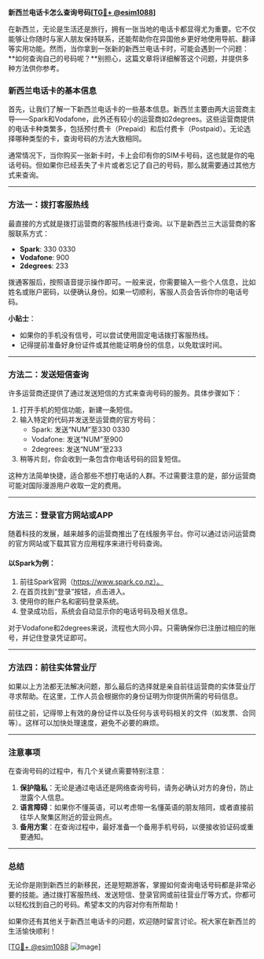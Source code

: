 **新西兰电话卡怎么查询号码[[TG💪+ @esim1088](https://t.me/s/esim1088)]**

在新西兰，无论是生活还是旅行，拥有一张当地的电话卡都显得尤为重要。它不仅能够让你随时与家人朋友保持联系，还能帮助你在异国他乡更好地使用导航、翻译等实用功能。然而，当你拿到一张新的新西兰电话卡时，可能会遇到一个问题：**如何查询自己的号码呢？**别担心，这篇文章将详细解答这个问题，并提供多种方法供你参考。

### 新西兰电话卡的基本信息

首先，让我们了解一下新西兰电话卡的一些基本信息。新西兰主要由两大运营商主导——Spark和Vodafone，此外还有较小的运营商如2degrees。这些运营商提供的电话卡种类繁多，包括预付费卡（Prepaid）和后付费卡（Postpaid）。无论选择哪种类型的卡，查询号码的方法大致相同。

通常情况下，当你购买一张新卡时，卡上会印有你的SIM卡号码，这也就是你的电话号码。但如果你已经丢失了卡片或者忘记了自己的号码，那么就需要通过其他方式来查询。

---

### 方法一：拨打客服热线

最直接的方式就是拨打运营商的客服热线进行查询。以下是新西兰三大运营商的客服联系方式：

- **Spark**: 330 0330  
- **Vodafone**: 900  
- **2degrees**: 233  

拨通客服后，按照语音提示操作即可。一般来说，你需要输入一些个人信息，比如姓名或账户密码，以便确认身份。如果一切顺利，客服人员会告诉你你的电话号码。

**小贴士**：  
- 如果你的手机没有信号，可以尝试使用固定电话拨打客服热线。
- 记得提前准备好身份证件或其他能证明身份的信息，以免耽误时间。

---

### 方法二：发送短信查询

许多运营商还提供了通过发送短信的方式来查询号码的服务。具体步骤如下：

1. 打开手机的短信功能，新建一条短信。
2. 输入特定的代码并发送至运营商的官方号码：
   - Spark: 发送“NUM”至330 0330
   - Vodafone: 发送“NUM”至900
   - 2degrees: 发送“NUM”至233
3. 稍等片刻，你会收到一条包含你电话号码的回复短信。

这种方法简单快捷，适合那些不想打电话的人群。不过需要注意的是，部分运营商可能对国际漫游用户收取一定的费用。

---

### 方法三：登录官方网站或APP

随着科技的发展，越来越多的运营商推出了在线服务平台。你可以通过访问运营商的官方网站或下载其官方应用程序来进行号码查询。

#### 以Spark为例：
1. 前往Spark官网（https://www.spark.co.nz）。
2. 在首页找到“登录”按钮，点击进入。
3. 使用你的账户名和密码登录系统。
4. 登录成功后，系统会自动显示你的电话号码及相关信息。

对于Vodafone和2degrees来说，流程也大同小异。只需确保你已注册过相应的账号，并记住登录凭证即可。

---

### 方法四：前往实体营业厅

如果以上方法都无法解决问题，那么最后的选择就是亲自前往运营商的实体营业厅寻求帮助。在这里，工作人员会根据你的身份证明为你提供所需的号码信息。

前往之前，记得带上有效的身份证件以及任何与该号码相关的文件（如发票、合同等）。这样可以加快处理速度，避免不必要的麻烦。

---

### 注意事项

在查询号码的过程中，有几个关键点需要特别注意：

1. **保护隐私**：无论是通过电话还是网络查询号码，请务必确认对方的身份，防止泄露个人信息。
2. **语言障碍**：如果你不懂英语，可以考虑带一名懂英语的朋友陪同，或者直接前往华人聚集区附近的营业网点。
3. **备用方案**：在查询过程中，最好准备一个备用手机号码，以便接收验证码或重要通知。

---

### 总结

无论你是刚到新西兰的新移民，还是短期游客，掌握如何查询电话号码都是非常必要的技能。通过拨打客服热线、发送短信、登录官网或前往营业厅等方式，你都可以轻松找到自己的号码。希望本文的内容对你有所帮助！

如果你还有其他关于新西兰电话卡的问题，欢迎随时留言讨论。祝大家在新西兰的生活愉快顺利！

[[TG💪+ @esim1088](https://t.me/s/esim1088) ![Image](https://i.postimg.cc/4NQfJmqS/Snipaste-2025-05-13-00-14-12.png)]
